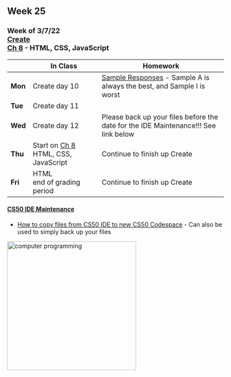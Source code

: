 ## Week 25

### Week of 3/7/22<br>[Create](\apcsp\curriculum\pt\create)<br>[Ch 8](\apcsp\curriculum\8) - HTML, CSS, JavaScript

  |       |In Class               |Homework   |
  |-------|---------              |---------  |
  |**Mon**|Create day 10 |[Sample Responses](https://apstudents.collegeboard.org/courses/ap-computer-science-principles/assessment/2021-create-performance-task-pilot-samples) - Sample A is always the best, and Sample I is worst |
  |**Tue**|Create day 11 | |
  |**Wed**|Create day 12 |Please back up your files before the date for the IDE Maintenance!!! See link below |
  |**Thu**|Start on [Ch 8](\apcsp\curriculum\8) HTML, CSS, JavaScript  |Continue to finish up Create |
  |**Fri**|HTML<br>end of grading period |Continue to finish up Create |

#### [CS50 IDE Maintenance](https://cs50.statuspage.io/incidents/zkpbpvnm46s5) 
  - [How to copy files from CS50 IDE to new CS50 Codespace](https://cs50.harvard.edu/x/2022/new/#how-to-copy-files-from-cs50-ide-to-your-cs50-codespace) - Can also be used to simply back up your files

<img src="https://www.learncomputerscienceonline.com/wp-content/uploads/2019/10/Program-Coding.jpg" alt="computer programming" height="300">

<meta http-equiv="refresh" content="300"/>
